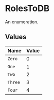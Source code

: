 # RolesToDB

An enumeration.


## Values

| Name    | Value   |
| ------- | ------- |
| `Zero`  | 0       |
| `One`   | 1       |
| `Two`   | 2       |
| `Three` | 3       |
| `Four`  | 4       |